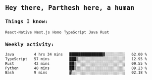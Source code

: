 <samp>
    <h2>Hey there, Parthesh here, a human</h2>
    <h3>Things I know: </h3>
    <code>React-Native</code> <code>Next.js</code> <code>Hono</code> <code>TypeScript</code> <code>Java</code> <code>Rust</code>
    <h3>Weekly activity:</h3>
<!--START_SECTION:waka-->

```txt
Java         4 hrs 34 mins   ███████████████▓░░░░░░░░░   62.00 %
TypeScript   57 mins         ███▒░░░░░░░░░░░░░░░░░░░░░   12.95 %
Rust         42 mins         ██▒░░░░░░░░░░░░░░░░░░░░░░   09.55 %
Python       40 mins         ██▒░░░░░░░░░░░░░░░░░░░░░░   09.23 %
Bash         9 mins          ▓░░░░░░░░░░░░░░░░░░░░░░░░   02.18 %
```

<!--END_SECTION:waka-->
</samp>
